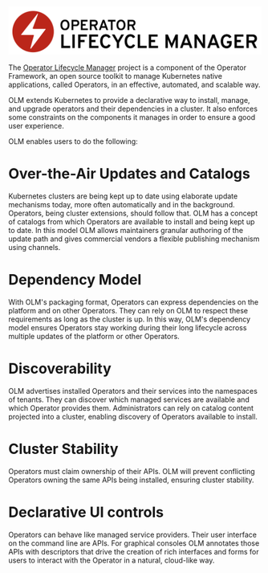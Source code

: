 ![Operator Lifecycle Manager](../../assets/operatorframework/operator-lifecycle-manager/olm-logo.png)

The [Operator Lifecycle Manager](https://github.com/operator-framework/operator-lifecycle-manager) project is a component of the Operator Framework, an open source toolkit to manage Kubernetes native applications, called Operators, in an effective, automated, and scalable way.

OLM extends Kubernetes to provide a declarative way to install, manage, and upgrade operators and their dependencies in a cluster. It also enforces some constraints on the components it manages in order to ensure a good user experience.

OLM enables users to do the following:

# Over-the-Air Updates and Catalogs

Kubernetes clusters are being kept up to date using elaborate update mechanisms today, more often automatically and in the background. Operators, being cluster extensions, should follow that. OLM has a concept of catalogs from which Operators are available to install and being kept up to date. In this model OLM allows maintainers granular authoring of the update path and gives commercial vendors a flexible publishing mechanism using channels.

# Dependency Model

With OLM's packaging format, Operators can express dependencies on the platform and on other Operators. They can rely on OLM to respect these requirements as long as the cluster is up. In this way, OLM's dependency model ensures Operators stay working during their long lifecycle across multiple updates of the platform or other Operators.

# Discoverability

OLM advertises installed Operators and their services into the namespaces of tenants. They can discover which managed services are available and which Operator provides them. Administrators can rely on catalog content projected into a cluster, enabling discovery of Operators available to install.

# Cluster Stability

Operators must claim ownership of their APIs. OLM will prevent conflicting Operators owning the same APIs being installed, ensuring cluster stability.

# Declarative UI controls

Operators can behave like managed service providers. Their user interface on the command line are APIs. For graphical consoles OLM annotates those APIs with descriptors that drive the creation of rich interfaces and forms for users to interact with the Operator in a natural, cloud-like way.